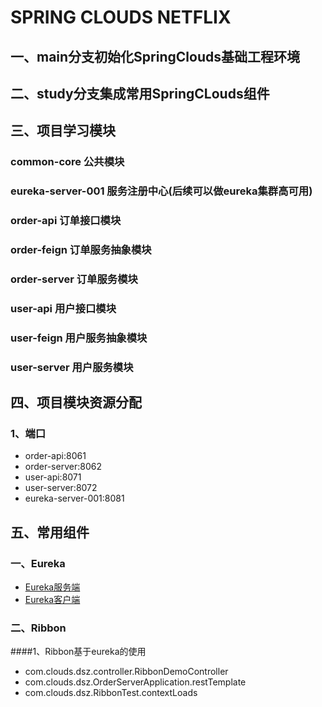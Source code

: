 # SPRING CLOUDS NETFLIX

## 一、main分支初始化SpringClouds基础工程环境

## 二、study分支集成常用SpringCLouds组件

## 三、项目学习模块
### common-core               公共模块
### eureka-server-001         服务注册中心(后续可以做eureka集群高可用)
### order-api                 订单接口模块
### order-feign               订单服务抽象模块
### order-server              订单服务模块
### user-api                  用户接口模块
### user-feign                用户服务抽象模块
### user-server               用户服务模块


## 四、项目模块资源分配
### 1、端口
* order-api:8061
* order-server:8062
* user-api:8071
* user-server:8072
* eureka-server-001:8081


## 五、常用组件
### 一、Eureka
* [Eureka服务端](https://docs.spring.io/spring-cloud-netflix/docs/current/reference/html/#spring-cloud-eureka-server)
* [Eureka客户端](https://docs.spring.io/spring-cloud-netflix/docs/current/reference/html/#service-discovery-eureka-clients)

### 二、Ribbon

####1、Ribbon基于eureka的使用
* com.clouds.dsz.controller.RibbonDemoController
* com.clouds.dsz.OrderServerApplication.restTemplate
* com.clouds.dsz.RibbonTest.contextLoads